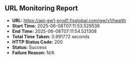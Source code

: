 ## URL Monitoring Report

- **URL:** https://api-gw1-prod1.fisglobal.com/gw/v1/health
- **Start Time:** 2025-06-08T07:11:53.529536
- **End Time:** 2025-06-08T07:11:54.521308
- **Total Time Taken:** 0.991772 seconds
- **HTTP Status Code:** 200
- **Status:** Success
- **Failure Reason:** N/A
